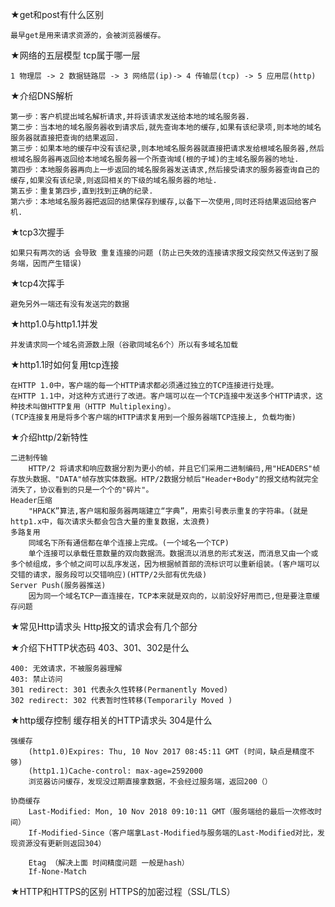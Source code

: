 ★get和post有什么区别

    最早get是用来请求资源的，会被浏览器缓存。

★网络的五层模型 tcp属于哪一层

    1 物理层 -> 2 数据链路层 -> 3 网络层(ip)-> 4 传输层(tcp) -> 5 应用层(http)

★介绍DNS解析

    第一步：客户机提出域名解析请求,并将该请求发送给本地的域名服务器.
    第二步：当本地的域名服务器收到请求后,就先查询本地的缓存,如果有该纪录项,则本地的域名服务器就直接把查询的结果返回.
    第三步：如果本地的缓存中没有该纪录,则本地域名服务器就直接把请求发给根域名服务器,然后根域名服务器再返回给本地域名服务器一个所查询域(根的子域)的主域名服务器的地址.
    第四步：本地服务器再向上一步返回的域名服务器发送请求,然后接受请求的服务器查询自己的缓存,如果没有该纪录,则返回相关的下级的域名服务器的地址.
    第五步：重复第四步,直到找到正确的纪录.
    第六步：本地域名服务器把返回的结果保存到缓存,以备下一次使用,同时还将结果返回给客户机.

★tcp3次握手

    如果只有两次的话 会导致 重复连接的问题 (防止已失效的连接请求报文段突然又传送到了服务端，因而产生错误)
★tcp4次挥手

    避免另外一端还有没有发送完的数据

★http1.0与http1.1并发

    并发请求同一个域名资源数上限（谷歌同域名6个）所以有多域名加载

★http1.1时如何复用tcp连接

    在HTTP 1.0中，客户端的每一个HTTP请求都必须通过独立的TCP连接进行处理。
    在HTTP 1.1中，对这种方式进行了改进。客户端可以在一个TCP连接中发送多个HTTP请求，这种技术叫做HTTP复用（HTTP Multiplexing）。
    (TCP连接复用是将多个客户端的HTTP请求复用到一个服务器端TCP连接上, 负载均衡)

★介绍http/2新特性

    二进制传输
        HTTP/2 将请求和响应数据分割为更小的帧，并且它们采用二进制编码,用"HEADERS"帧存放头数据、"DATA"帧存放实体数据。HTP/2数据分帧后"Header+Body"的报文结构就完全消失了，协议看到的只是一个个的"碎片"。
    Header压缩
        "HPACK”算法,客户端和服务器两端建立“字典”，用索引号表示重复的字符串。(就是http1.x中，每次请求头都会包含大量的重复数据，太浪费)
    多路复用
        同域名下所有通信都在单个连接上完成。(一个域名一个TCP)
        单个连接可以承载任意数量的双向数据流。数据流以消息的形式发送，而消息又由一个或多个帧组成，多个帧之间可以乱序发送，因为根据帧首部的流标识可以重新组装。(客户端可以交错的请求，服务段可以交错响应)(HTTP/2头部有优先级)
    Server Push(服务器推送)
        因为同一个域名TCP一直连接在，TCP本来就是双向的，以前没好好用而已,但是要注意缓存问题

★常见Http请求头 Http报文的请求会有几个部分

★介绍下HTTP状态码 403、301、302是什么

    400: 无效请求，不被服务器理解
    403: 禁止访问
    301 redirect: 301 代表永久性转移(Permanently Moved)
    302 redirect: 302 代表暂时性转移(Temporarily Moved )

★http缓存控制 缓存相关的HTTP请求头 304是什么

    强缓存
        (http1.0)Expires: Thu, 10 Nov 2017 08:45:11 GMT (时间，缺点是精度不够)
        (http1.1)Cache-control: max-age=2592000
        浏览器访问缓存，发现没过期直接拿数据，不会经过服务端，返回200（）

    协商缓存
        Last-Modified: Mon, 10 Nov 2018 09:10:11 GMT（服务端给的最后一次修改时间）
        If-Modified-Since（客户端拿Last-Modified与服务端的Last-Modified对比，发现资源没有更新则返回304）

        Etag （解决上面 时间精度问题 一般是hash）
        If-None-Match

★HTTP和HTTPS的区别 HTTPS的加密过程（SSL/TLS）